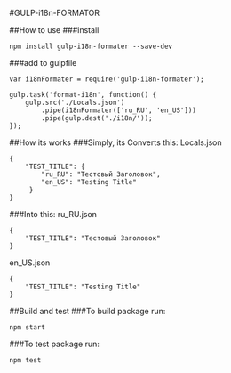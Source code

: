 #GULP-i18n-FORMATOR

##How to use
###install
```
npm install gulp-i18n-formater --save-dev
```
###add to gulpfile
```
var i18nFormater = require('gulp-i18n-formater');

gulp.task('format-i18n', function() {
    gulp.src('./Locals.json')
        .pipe(i18nFormater(['ru_RU', 'en_US']))
        .pipe(gulp.dest('./i18n/'));
});
```

##How its works
###Simply, its Converts this:
Locals.json
```
{
    "TEST_TITLE": {
        "ru_RU": "Тестовый Заголовок",
        "en_US": "Testing Title"
     }
}
```
###Into this:
ru_RU.json
```
{
    "TEST_TITLE": "Тестовый Заголовок"
}
```
en_US.json
```
{
    "TEST_TITLE": "Testing Title"
}
```

##Build and test
###To build package run:
```
npm start
```
###To test package run:
```
npm test
```
